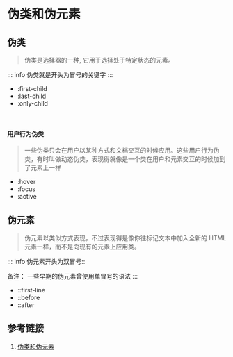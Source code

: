 # 伪类和伪元素

## 伪类
> 伪类是选择器的一种, 它用于选择处于特定状态的元素。

::: info
伪类就是开头为冒号的关键字
:::

- :first-child
- :last-child
- :only-child

<br />

#### 用户行为伪类
> 一些伪类只会在用户以某种方式和文档交互的时候应用。这些用户行为伪类，有时叫做动态伪类，表现得就像是一个类在用户和元素交互的时候加到了元素上一样

- :hover
- :focus
- :active



## 伪元素
> 伪元素以类似方式表现，不过表现得是像你往标记文本中加入全新的 HTML 元素一样，而不是向现有的元素上应用类。

::: info
伪元素开头为双冒号::

备注： 一些早期的伪元素曾使用单冒号的语法
:::

- ::first-line
- ::before
- ::after

## 参考链接
1. [伪类和伪元素](https://developer.mozilla.org/zh-CN/docs/Learn/CSS/Building_blocks/Selectors/Pseudo-classes_and_pseudo-elements)